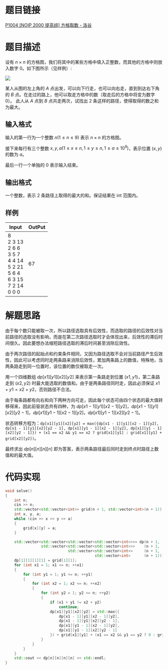 # 题目链接

[P1004 [NOIP 2000 提高组] 方格取数 - 洛谷](https://www.luogu.com.cn/problem/P1004)

# 题目描述

设有 $n \times n$ 的方格图，我们将其中的某些方格中填入正整数，而其他的方格中则放入数字 $0$。如下图所示（见样例）:

![](https://cdn.luogu.com.cn/upload/image_hosting/0bpummja.png)

某人从图的左上角的 $A$ 点出发，可以向下行走，也可以向右走，直到到达右下角的 $B$ 点。在走过的路上，他可以取走方格中的数（取走后的方格中将变为数字 $0$）。
此人从 $A$ 点到 $B$ 点共走两次，试找出 $2$ 条这样的路径，使得取得的数之和为最大。

## 输入格式

输入的第一行为一个整数 $n(1 \leq n \leq 9)$ 表示 $n \times n$ 的方格图。

接下来每行有三个整数 $x, y, a(1 \leq x \leq n, 1 \leq y \leq n, 1 \leq a \leq 10 ^ 9)$，表示位置 $(x, y)$ 的数为 $a$。

最后一行一个单独的 $0$ 表示输入结束。

## 输出格式

一个整数，表示 $2$ 条路径上取得的最大的和。保证结果在 int 范围内。

## 样例

| Input                                                        | OutPut |
| ------------------------------------------------------------ | ------ |
| 8<br/>2 3 13<br/>2 6  6<br/>3 5  7<br/>4 4 14<br/>5 2 21<br/>5 6  4<br/>6 3 15<br/>7 2 14<br/>0 0  0 | 67     |

# 解题思路

由于每个数只能被取一次，所以路径选取具有后效性，而选取的路径的后效性对当前路径的选取没有影响，而是在第二次路径选取时才会体现出来，后效性的滞后时间很久。因此要想办法缩短路径选取的滞后时间甚至消除后效性。

由于两次路径的起始点和约束条件相同，又因为路径选取不会对当前路径产生后效性，因此可以考虑同时走两条路来消除后效性，累加两条路上的数值，特殊地，当两条路走到同一位置时，该位置的数仅被取走一次。

用一个四维数组 $dp[x1][y1][x2][y2]$ 来表示第一条路走到位置 $(x1, y1)$，第二条路走到 $(x2, y2)$ 时最大能选取的数值和。由于是两条路径同时走，因此必须保证 $x1 + y1 = x2 + y2$，否则路径不合法。

由于每条路都有向右和向下两种方向可走，因此每个状态可由四个状态的最大值转移得来，因此前驱状态共有四种，为 $dp[x1 - 1][y1][x2 - 1][y2]$，$dp[x1 - 1][y1][x2][y2 - 1]$，$dp[x1][y1 - 1][x2 - 1][y2]$，$dp[x1][y1 - 1][x2][y2 - 1]$。

状态转移方程为：`dp[x1][y1][x2][y2] = max({dp[x1 - 1][y1][x2 - 1][y2], dp[x1 - 1][y1][x2][y2 - 1], dp[x1][y1 - 1][x2 - 1][y2], dp[x1][y1 - 1][x2][y2 - 1]}) + (x1 == x2 && y1 == x2 ? grid[x1][y1] : grid[x1][y1] + grid[x2][y2])`。

最终求出 $dp[n][n][n][n]$ 即为答案，表示两条路径最后同时走到终点时路径上数值和的最大值。

# 代码实现

```c++
void solve()
{
    int n;
    cin >> n;
    std::vector<std::vector<int>> grid(n + 1, std::vector<int>(n + 1));
    int x, y, a;
    while (cin >> x >> y >> a)
    {
        grid[x][y] = a;
    }

    std::vector<std::vector<std::vector<std::vector<int>>>> dp(n + 1,
                std::vector<std::vector<std::vector<int>>>    (n + 1,
                            std::vector<std::vector<int>>     (n + 1,
                                        std::vector<int>      (n + 1))));
    dp[1][1][1][1] = grid[1][1];
    for (int x1 = 1; x1 <= n; ++x1)
    {
        for (int y1 = 1; y1 <= n; ++y1)
        {
            for (int x2 = 1; x2 <= n; ++x2)
            {
                for (int y2 = 1; y2 <= n; ++y2)
                {
                    if (x1 + y1 != x2 + y2)
                        continue;
                    dp[x1][y1][x2][y2] = std::max({
                        dp[x1 - 1][y1][x2 - 1][y2],
                        dp[x1 - 1][y1][x2][y2 - 1],
                        dp[x1][y1 - 1][x2 - 1][y2],
                        dp[x1][y1 - 1][x2][y2 - 1]
                    }) + grid[x1][y1] + (x1 == x2 && y1 == y2 ? 0 : grid[x2][y2]);
                }
            }
        }
    }
    std::cout << dp[n][n][n][n] << std::endl;
}
```

